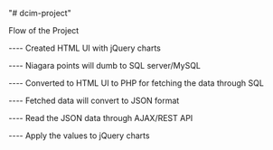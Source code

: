 "# dcim-project" 

Flow of the Project

---- Created HTML UI with jQuery charts

---- Niagara points will dumb to SQL server/MySQL 

---- Converted to HTML UI to PHP for fetching the data through SQL

---- Fetched data will convert to JSON format

---- Read the JSON data through AJAX/REST API

---- Apply the values to jQuery charts